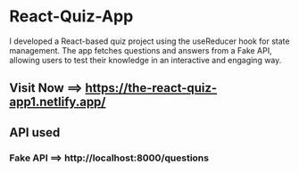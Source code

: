 
# React-Quiz-App
I developed a React-based quiz project using the useReducer hook for state management. The app fetches questions and answers from a Fake API, allowing users to test their knowledge in an interactive and engaging way.

 ## Visit Now ==>  https://the-react-quiz-app1.netlify.app/

## API used
### Fake API ==> http://localhost:8000/questions
